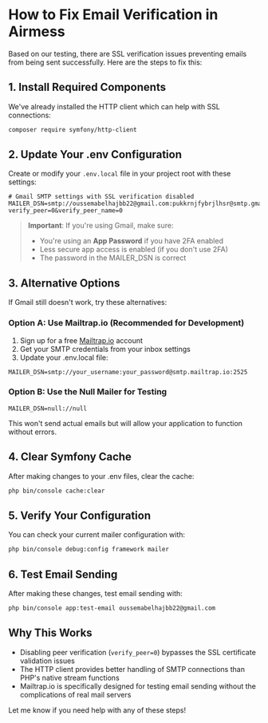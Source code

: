 # How to Fix Email Verification in Airmess

Based on our testing, there are SSL verification issues preventing emails from being sent successfully. Here are the steps to fix this:

## 1. Install Required Components

We've already installed the HTTP client which can help with SSL connections:

```bash
composer require symfony/http-client
```

## 2. Update Your .env Configuration

Create or modify your `.env.local` file in your project root with these settings:

```
# Gmail SMTP settings with SSL verification disabled
MAILER_DSN=smtp://oussemabelhajbb22@gmail.com:pukkrnjfybrjlhsr@smtp.gmail.com:587?verify_peer=0&verify_peer_name=0
```

> **Important**: If you're using Gmail, make sure:
> - You're using an **App Password** if you have 2FA enabled
> - Less secure app access is enabled (if you don't use 2FA)
> - The password in the MAILER_DSN is correct

## 3. Alternative Options

If Gmail still doesn't work, try these alternatives:

### Option A: Use Mailtrap.io (Recommended for Development)

1. Sign up for a free [Mailtrap.io](https://mailtrap.io) account
2. Get your SMTP credentials from your inbox settings
3. Update your .env.local file:

```
MAILER_DSN=smtp://your_username:your_password@smtp.mailtrap.io:2525
```

### Option B: Use the Null Mailer for Testing

```
MAILER_DSN=null://null
```

This won't send actual emails but will allow your application to function without errors.

## 4. Clear Symfony Cache

After making changes to your .env files, clear the cache:

```bash
php bin/console cache:clear
```

## 5. Verify Your Configuration

You can check your current mailer configuration with:

```bash
php bin/console debug:config framework mailer
```

## 6. Test Email Sending

After making these changes, test email sending with:

```bash
php bin/console app:test-email oussemabelhajbb22@gmail.com
```

## Why This Works

- Disabling peer verification (`verify_peer=0`) bypasses the SSL certificate validation issues
- The HTTP client provides better handling of SMTP connections than PHP's native stream functions
- Mailtrap.io is specifically designed for testing email sending without the complications of real mail servers

Let me know if you need help with any of these steps! 